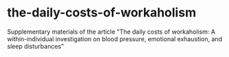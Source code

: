 # the-daily-costs-of-workaholism
Supplementary materials of the article "The daily costs of workaholism: A within-individual investigation on blood pressure, emotional exhaustion, and sleep disturbances"
